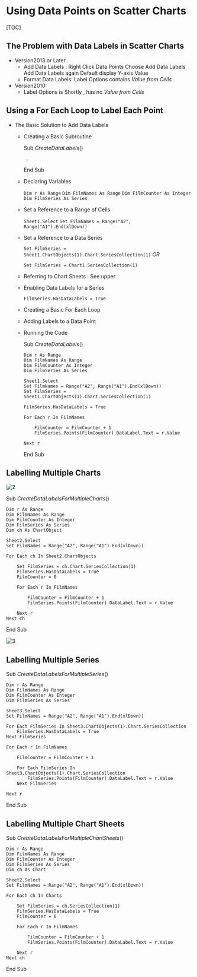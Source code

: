 # Using Data Points on Scatter Charts

[TOC]

## The Problem with Data Labels in Scatter Charts

- Version2013 or Later
  - Add Data Labels : Right Click Data Points Choose Add Data Labels Add Data Labels again Default display Y-axis Value
  - Format Data Labels: Label Options contains *Value from Cells*
- Version2010: 
  - Label Options is Shortly , has no *Value from Cells*

## Using a For Each Loop to Label Each Point

- The Basic Solution to Add Data Labels

  - Creating a Basic Subroutine

    Sub *CreateDataLabels*()

        ..

    End Sub

  - Declaring Variables

    `Dim r As Range`
    `Dim FilmNames As Range`
    `Dim FilmCounter As Integer`
    `Dim FilmSeries As Series`

  - Set a Reference to a Range of Cells

    `Sheet1.Select`
    `Set FilmNames = Range("A2", Range("A1").End(xlDown))`

  - Set a Reference to a Data Series

    `Set FilmSeries = Sheet1.ChartObjects(1).Chart.SeriesCollection(1)`  *OR*

    `Set FilmSeries = Chart1.SeriesCollection(1)`

  - Referring to Chart Sheets : See upper

  - Enabling Data Labels for a Series

    `FilmSeries.HasDataLabels = True`

  - Creating a Basic For Each Loop

  - Adding Labels to a Data Point

  - Running the Code

    Sub *CreateDataLabels*()

        Dim r As Range
        Dim FilmNames As Range
        Dim FilmCounter As Integer
        Dim FilmSeries As Series
        
        Sheet1.Select
        Set FilmNames = Range("A2", Range("A1").End(xlDown))
        Set FilmSeries = Sheet1.ChartObjects(1).Chart.SeriesCollection(1)
        
        FilmSeries.HasDataLabels = True
        
        For Each r In FilmNames
        
            FilmCounter = FilmCounter + 1
            FilmSeries.Points(FilmCounter).DataLabel.Text = r.Value
        
        Next r

    End Sub

## Labelling Multiple Charts

![2](C:\Users\13198\Documents\2.jpg)

Sub *CreateDataLabelsForMultipleCharts*()

    Dim r As Range
    Dim FilmNames As Range
    Dim FilmCounter As Integer
    Dim FilmSeries As Series
    Dim ch As ChartObject
    
    Sheet2.Select
    Set FilmNames = Range("A2", Range("A1").End(xlDown))
    
    For Each ch In Sheet2.ChartObjects
    
        Set FilmSeries = ch.Chart.SeriesCollection(1)
        FilmSeries.HasDataLabels = True
        FilmCounter = 0
        
        For Each r In FilmNames
    
            FilmCounter = FilmCounter + 1
            FilmSeries.Points(FilmCounter).DataLabel.Text = r.Value
    
        Next r
    Next ch

End Sub

![3](C:\Users\13198\Documents\3.jpg)

## Labelling Multiple Series

Sub *CreateDataLabelsForMultipleSeries*()

    Dim r As Range
    Dim FilmNames As Range
    Dim FilmCounter As Integer
    Dim FilmSeries As Series
    
    Sheet3.Select
    Set FilmNames = Range("A2", Range("A1").End(xlDown))
    
    For Each FilmSeries In Sheet3.ChartObjects(1).Chart.SeriesCollection
        FilmSeries.HasDataLabels = True
    Next FilmSeries
    
    For Each r In FilmNames
    
        FilmCounter = FilmCounter + 1
        
        For Each FilmSeries In Sheet3.ChartObjects(1).Chart.SeriesCollection
            FilmSeries.Points(FilmCounter).DataLabel.Text = r.Value
        Next FilmSeries
    
    Next r

End Sub

## Labelling Multiple Chart Sheets

Sub *CreateDataLabelsForMultipleChartSheets*()

    Dim r As Range
    Dim FilmNames As Range
    Dim FilmCounter As Integer
    Dim FilmSeries As Series
    Dim ch As Chart
    
    Sheet2.Select
    Set FilmNames = Range("A2", Range("A1").End(xlDown))
    
    For Each ch In Charts
    
        Set FilmSeries = ch.SeriesCollection(1)
        FilmSeries.HasDataLabels = True
        FilmCounter = 0
        
        For Each r In FilmNames
    
            FilmCounter = FilmCounter + 1
            FilmSeries.Points(FilmCounter).DataLabel.Text = r.Value
    
        Next r
    Next ch

End Sub